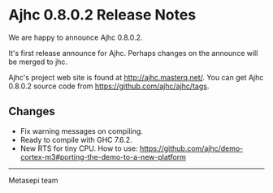 # Ajhc 0.8.0.2 Release Notes

We are happy to announce Ajhc 0.8.0.2.

It's first release announce for Ajhc.
Perhaps changes on the announce will be merged to jhc.

Ajhc's project web site is found at http://ajhc.masterq.net/.
You can get Ajhc 0.8.0.2 source code from https://github.com/ajhc/ajhc/tags.

## Changes

* Fix warning messages on compiling.
* Ready to compile with GHC 7.6.2.
* New RTS for tiny CPU. How to use:
  https://github.com/ajhc/demo-cortex-m3#porting-the-demo-to-a-new-platform

- - -
Metasepi team
